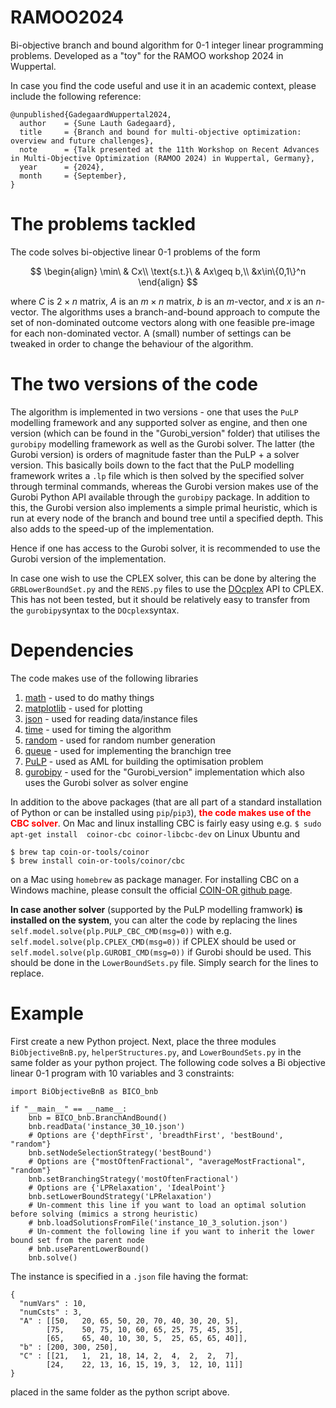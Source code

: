 # RAMOO2024
Bi-objective branch and bound algorithm for 0-1 integer linear programming problems. Developed as a "toy" for the RAMOO workshop 2024 in Wuppertal.

In case you find the code useful and use it in an academic context, please include the following reference:

```
@unpublished{GadegaardWuppertal2024,
  author    = {Sune Lauth Gadegaard},
  title     = {Branch and bound for multi-objective optimization: overview and future challenges},
  note      = {Talk presented at the 11th Workshop on Recent Advances in Multi-Objective Optimization (RAMOO 2024) in Wuppertal, Germany},
  year      = {2024},
  month     = {September},
}
```

# The problems tackled
The code solves bi-objective linear 0-1 problems of the form

$$
\begin{align}
\min\ & Cx\\
\text{s.t.}\ & Ax\geq b,\\
&x\in\{0,1\}^n
\end{align}
$$

where $C$ is $2\times n$ matrix, $A$ is an $m\times n$ matrix, $b$ is an $m$-vector, and $x$ is an $n$-vector. The algorithms uses a branch-and-bound approach to compute the set of non-dominated outcome vectors along with one feasible pre-image for each non-dominated vector. A (small) number of settings can be tweaked in order to change the behaviour of the algorithm.

# The two versions of the code
The algorithm is implemented in two versions - one that uses the `PuLP` modelling framework and any supported solver as engine, and then one version (which can be found in the "Gurobi_version" folder) that utilises the `gurobipy` modelling framework as well as the Gurobi solver. 
The latter (the Gurobi version) is orders of magnitude faster than the PuLP + a solver version. This basically boils down to the fact that the PuLP modelling framework writes a `.lp` file which is then solved by the specified solver through terminal commands, whereas the Gurobi version makes use of the Gurobi Python API available through the `gurobipy` package. In addition to this, the Gurobi version also implements a simple primal heuristic, which is run at every node of the branch and bound tree until a specified depth. This also adds to the speed-up of the implementation.

Hence if one has access to the Gurobi solver, it is recommended to use the Gurobi version of the implementation.

In case one wish to use the CPLEX solver, this can be done by altering the `GRBLowerBoundSet.py` and the `RENS.py` files to use the [DOcplex](https://pypi.org/project/docplex/) API to CPLEX. This has not been tested, but it should be relatively easy to transfer from the `gurobipy`syntax to the `DOcplex`syntax.

# Dependencies 
The code makes use of the following libraries

1. [math](https://docs.python.org/3/library/math.html) - used to do mathy things
2. [matplotlib](https://pypi.org/project/matplotlib/) - used for plotting
3. [json](https://docs.python.org/3/library/json.html) - used for reading data/instance files
4. [time](https://docs.python.org/3/library/time.html) - used for timing the algorithm
5. [random](https://docs.python.org/3/library/random.html) - used for random number generation
6. [queue](https://docs.python.org/3/library/queue.html) - used for implementing the branchign tree
7. [PuLP](https://pypi.org/project/PuLP/) - used as AML for building the optimisation problem
8. [gurobipy](https://pypi.org/project/gurobipy/) - used for the "Gurobi_version" implementation which also uses the Gurobi solver as solver engine

In addition to the above packages (that are all part of a standard installation of Python or can be installed using `pip`/`pip3`), <font color="red">**the code makes use of the CBC solver**</font>. On Mac and linux installing CBC is fairly easy using e.g. `$ sudo apt-get install  coinor-cbc coinor-libcbc-dev` on Linux Ubuntu and 

```
$ brew tap coin-or-tools/coinor
$ brew install coin-or-tools/coinor/cbc
```

on a Mac using `homebrew` as package manager. For installing CBC on a Windows machine, please consult the official [COIN-OR github page](https://github.com/coin-or/Cbc).

**In case another solver** (supported by the PuLP modelling framwork) **is installed on the system**, you can alter the code by replacing the lines `self.model.solve(plp.PULP_CBC_CMD(msg=0))` with e.g. `self.model.solve(plp.CPLEX_CMD(msg=0))` if CPLEX should be used or `self.model.solve(plp.GUROBI_CMD(msg=0))` if Gurobi should be used. This should be done in the `LowerBoundSets.py` file. Simply search for the lines to replace.

# Example
First create a new Python project. Next, place the three modules `BiObjectiveBnB.py`, `helperStructures.py`, and `LowerBoundSets.py` in the same folder as your python project. 
The following code solves a Bi objective linear 0-1 program with 10 variables and 3 constraints:

```
import BiObjectiveBnB as BICO_bnb

if "__main__" == __name__:
    bnb = BICO_bnb.BranchAndBound()
    bnb.readData('instance_30_10.json')
    # Options are {'depthFirst', 'breadthFirst', 'bestBound', "random"}
    bnb.setNodeSelectionStrategy('bestBound')
    # Options are {"mostOftenFractional", "averageMostFractional", "random"}
    bnb.setBranchingStrategy('mostOftenFractional')
    # Options are {'LPRelaxation', 'IdealPoint'}
    bnb.setLowerBoundStrategy('LPRelaxation')
    # Un-comment this line if you want to load an optimal solution before solving (mimics a strong heuristic)
    # bnb.loadSolutionsFromFile('instance_10_3_solution.json')
    # Un-comment the following line if you want to inherit the lower bound set from the parent node
    # bnb.useParentLowerBound()
    bnb.solve()
```

The instance is specified in a `.json` file having the format:

```
{
  "numVars" : 10,
  "numCsts" : 3,
  "A" : [[50,	20,	65,	50,	20,	70,	40,	30,	20,	5],
        [75,	50,	75,	10,	60,	65,	25,	75,	45,	35],
        [65,	65,	40,	10,	30,	5,	25,	65,	65,	40]],
  "b" : [200, 300, 250],
  "C" : [[21,	1,	21,	18,	14,	2,	4,	2,	2,	7],
        [24,	22,	13,	16,	15,	19,	3,	12,	10,	11]]
}
```
placed in the same folder as the python script above.
